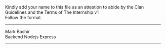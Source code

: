 
Kindly add your name to this file as an attestion to abide by the Clan Guidelines and the Terms of The Internship v1
<br/> Follow the format.<br/> 
___
Mark Bashir <br/>
Backend Nodejs Express
___
